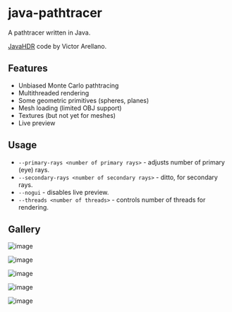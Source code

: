 # java-pathtracer
A pathtracer written in Java.

[JavaHDR](https://github.com/Ivelate/JavaHDR) code by Victor Arellano.

## Features
- Unbiased Monte Carlo pathtracing
- Multithreaded rendering
- Some geometric primitives (spheres, planes)
- Mesh loading (limited OBJ support)
- Textures (but not yet for meshes)
- Live preview

## Usage

- `--primary-rays <number of primary rays>` - adjusts number of primary (eye) rays.
- `--secondary-rays <number of secondary rays>` - ditto, for secondary rays.
- `--nogui` - disables live preview.
- `--threads <number of threads>` - controls number of threads for rendering.

## Gallery

![image](https://i.imgur.com/7pwz5Uq.png)

![image](https://i.imgur.com/KgyNIkD.png)

![image](https://i.imgur.com/pNEzsmA.png)

![image](https://i.imgur.com/T6QSeCB.gif)

![image](https://i.imgur.com/8GLaNmy.png)
